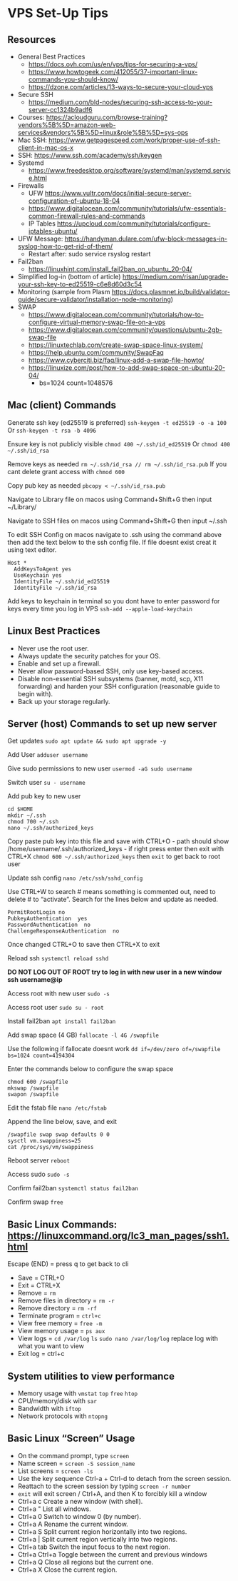 # VPS Set-Up Tips

## Resources
* General Best Practices 
    * https://docs.ovh.com/us/en/vps/tips-for-securing-a-vps/ 
    * https://www.howtogeek.com/412055/37-important-linux-commands-you-should-know/
    * https://dzone.com/articles/13-ways-to-secure-your-cloud-vps 
* Secure SSH
    * https://medium.com/bld-nodes/securing-ssh-access-to-your-server-cc1324b9adf6 
* Courses: https://acloudguru.com/browse-training?vendors%5B%5D=amazon-web-services&vendors%5B%5D=linux&role%5B%5D=sys-ops
* Mac SSH: https://www.getpagespeed.com/work/proper-use-of-ssh-client-in-mac-os-x 
* SSH: https://www.ssh.com/academy/ssh/keygen 
* Systemd
    * https://www.freedesktop.org/software/systemd/man/systemd.service.html 
* Firewalls 
    * UFW https://www.vultr.com/docs/initial-secure-server-configuration-of-ubuntu-18-04 
    * https://www.digitalocean.com/community/tutorials/ufw-essentials-common-firewall-rules-and-commands 
    * IP Tables https://upcloud.com/community/tutorials/configure-iptables-ubuntu/ 
* UFW Message: https://handyman.dulare.com/ufw-block-messages-in-syslog-how-to-get-rid-of-them/ 
    * Restart after: sudo service rsyslog restart
* Fail2ban 
    * https://linuxhint.com/install_fail2ban_on_ubuntu_20-04/  
* Simplified log-in (bottom of article) https://medium.com/risan/upgrade-your-ssh-key-to-ed25519-c6e8d60d3c54 
* Monitoring (sample from Plasm https://docs.plasmnet.io/build/validator-guide/secure-validator/installation-node-monitoring)
* SWAP
    * https://www.digitalocean.com/community/tutorials/how-to-configure-virtual-memory-swap-file-on-a-vps
    * https://www.digitalocean.com/community/questions/ubuntu-2gb-swap-file 
    * https://linuxtechlab.com/create-swap-space-linux-system/
    * https://help.ubuntu.com/community/SwapFaq
    * https://www.cyberciti.biz/faq/linux-add-a-swap-file-howto/
    * https://linuxize.com/post/how-to-add-swap-space-on-ubuntu-20-04/
        * bs=1024 count=1048576

## Mac (client) Commands
Generate ssh key (ed25519 is preferred)
`ssh-keygen -t ed25519 -o -a 100`
Or
`ssh-keygen -t rsa -b 4096`

Ensure key is not publicly visible
`chmod 400 ~/.ssh/id_ed25519`
Or 
`chmod 400 ~/.ssh/id_rsa`

Remove keys as needed
`rm ~/.ssh/id_rsa // rm ~/.ssh/id_rsa.pub`
If you cant delete grant access with
`chmod 600` 

Copy pub key as needed
`pbcopy < ~/.ssh/id_rsa.pub`

Navigate to Library file on macos using Command+Shift+G then input ~/Library/

Navigate to SSH files on macos using Command+Shift+G then input ~/.ssh

To edit SSH Config on macos navigate to .ssh using the command above then add the text below to the ssh config file. If file doesnt exist creat it using text editor.
```
Host *
  AddKeysToAgent yes
  UseKeychain yes
  IdentityFile ~/.ssh/id_ed25519
  IdentityFile ~/.ssh/id_rsa
```

Add keys to keychain in terminal so you dont have to enter password for keys every time you log in VPS
`ssh-add --apple-load-keychain`

## Linux Best Practices
- Never use the root user.
- Always update the security patches for your OS.
- Enable and set up a firewall.
- Never allow password-based SSH, only use key-based access.
- Disable non-essential SSH subsystems (banner, motd, scp, X11 forwarding) and harden your SSH configuration (reasonable guide to begin with).
- Back up your storage regularly.

## Server (host) Commands to set up new server
Get updates
`sudo apt update && sudo apt upgrade -y`

Add User
`adduser username`

Give sudo permissions to new user
`usermod -aG sudo username`

Switch user
`su - username`

Add pub key to new user
```
cd $HOME
mkdir ~/.ssh
chmod 700 ~/.ssh
nano ~/.ssh/authorized_keys
```

Copy paste pub key into this file and save with CTRL+O - path should show /home/username/.ssh/authorized_keys - if right press enter then exit with CTRL+X
`chmod 600 ~/.ssh/authorized_keys` then `exit` to get back to root user

Update ssh config
`nano /etc/ssh/sshd_config`

Use CTRL+W to search # means something is commented out, need to delete # to “activate”. Search for the lines below and update as needed.
```
PermitRootLogin no
PubkeyAuthentication  yes
PasswordAuthentication  no
ChallengeResponseAuthentication  no
```

Once changed CTRL+O to save then CTRL+X to exit

Reload ssh 
`systemctl reload sshd`

**DO NOT LOG OUT OF ROOT try to log in with new user in a new window ssh username@ip**

Access root with new user
`sudo -s`

Access root user
`sudo su - root`

Install fail2ban
`apt install fail2ban`

Add swap space (4 GB)
`fallocate -l 4G /swapfile`

Use the following if fallocate doesnt work `dd if=/dev/zero of=/swapfile bs=1024 count=4194304`

Enter the commands below to configure the swap space
```
chmod 600 /swapfile
mkswap /swapfile
swapon /swapfile
```

Edit the fstab file `nano /etc/fstab`

Append the line below, save, and exit
```
/swapfile swap swap defaults 0 0
sysctl vm.swappiness=25
cat /proc/sys/vm/swappiness
```

Reboot server
`reboot`

Access sudo
`sudo -s`

Confirm fail2ban
`systemctl status fail2ban`

Confirm swap
`free`

## Basic Linux Commands: https://linuxcommand.org/lc3_man_pages/ssh1.html 
Escape (END) = press q to get back to cli
- Save = CTRL+O
- Exit = CTRL+X
- Remove = `rm`
- Remove files in directory = `rm -r`
- Remove directory = `rm -rf`
- Terminate program = `ctrl+c`
- View free memory = `free -m`
- View memory usage = `ps aux`
- View logs = 
`cd /var/log`
`ls`
`sudo nano /var/log/log` replace log with what you want to view
- Exit log = ctrl+c

## System utilities to view performance
- Memory usage with `vmstat` `top` `free` `htop`
- CPU/memory/disk with `sar`
- Bandwidth with `iftop`
- Network protocols with `ntopng`

## Basic Linux “Screen” Usage
- On the command prompt, type `screen`
- Name screen = `screen -S session_name`
- List screens = `screen -ls`
- Use the key sequence Ctrl-a + Ctrl-d to detach from the screen session.
- Reattach to the screen session by typing `screen -r number`
- `exit` will exit screen / Ctrl+A, and then K to forcibly kill a window
- Ctrl+a c Create a new window (with shell).
- Ctrl+a " List all windows.
- Ctrl+a 0 Switch to window 0 (by number).
- Ctrl+a A Rename the current window.
- Ctrl+a S Split current region horizontally into two regions.
- Ctrl+a | Split current region vertically into two regions.
- Ctrl+a tab Switch the input focus to the next region.
- Ctrl+a Ctrl+a Toggle between the current and previous windows
- Ctrl+a Q Close all regions but the current one.
- Ctrl+a X Close the current region.




